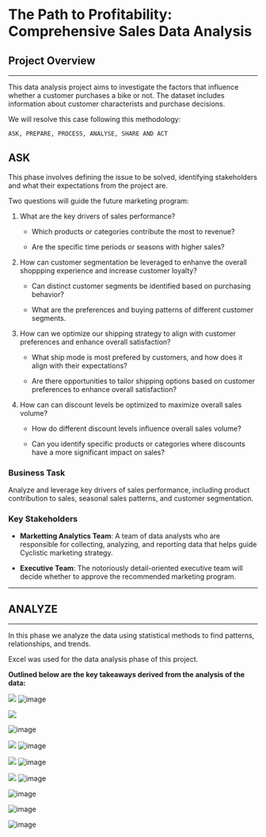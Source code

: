 # The Path to Profitability: Comprehensive Sales Data Analysis

## Project Overview
---
This data analysis project aims to investigate the factors that influence whether a customer purchases a bike or not. The dataset includes information about customer characterists and purchase decisions.

We will resolve this case following this methodology:

`ASK, PREPARE, PROCESS, ANALYSE, SHARE AND ACT`


## **ASK**

This phase involves defining the issue to be solved, identifying stakeholders and what their expectations from the project are.

Two questions will guide the future marketing program:

1. What are the key drivers of sales performance?
   
    - Which products or categories contribute the most to revenue?
  
    - Are the specific time periods or seasons with higher sales?
  
2. How can customer segmentation be leveraged to enhanve the overall shoppping experience and increase customer loyalty?

   - Can distinct customer segments be identified based on purchasing behavior?
     
   - What are the preferences and buying patterns of different customer segments.

3. How can we optimize our shipping strategy to align with customer preferences and enhance overall satisfaction?

   - What ship mode is most prefered by customers, and how does it align with their expectations?
  
   - Are there opportunities to tailor shipping options based on customer preferences to enhance overall satisfaction?
  
4. How can can discount levels be optimized to maximize overall sales volume?

   - How do different discount levels influence overall sales volume?
  
   - Can you identify specific products or categories where discounts have a more significant impact on sales?


### Business Task
Analyze and leverage key drivers of sales performance, including product contribution to sales, seasonal sales patterns, and customer segmentation.

### Key Stakeholders
- **Marketting Analytics Team**: A team of data analysts who are responsible for collecting, analyzing, and reporting data that helps guide Cyclistic marketing strategy.
  
- **Executive Team**: The notoriously detail-oriented executive team will decide whether to approve the recommended marketing program.
---


## **ANALYZE**
---
In this phase we analyze the data using statistical methods to find patterns, relationships, and trends.

Excel was used for the data analysis phase of this project.

**Outlined below are the key takeaways derived from the analysis of the data:**


![](Overall_Sales_Trend)
![image](https://github.com/ziraefrimpong1/Excel-Project-2/assets/154938134/60fbe522-1d02-4188-94ef-74ff74c231b5)


![](Top_10_Products_and_Cities)

![image](https://github.com/ziraefrimpong1/Excel-Project-2/assets/154938134/7108570b-c078-425c-98e0-6b9deba44df3)

![](Sales_Contribution_by_Category_and_Segment)
![image](https://github.com/ziraefrimpong1/Excel-Project-2/assets/154938134/6fccdfc9-4cfe-473e-bca6-e48ec3223b13)

![](Preference_from_Top5_Sub-Category)
![image](https://github.com/ziraefrimpong1/Excel-Project-2/assets/154938134/7cae844d-85d6-4bf3-82b4-2bae04c03b90)


![](Dashboard_1)
![image](https://github.com/ziraefrimpong1/Excel-Project-2/assets/154938134/fa3ce17e-cfdb-4ec8-8d62-cd0867031784)





[](Sales_Performance_by_Quarter)
![image](https://github.com/ziraefrimpong1/Excel-Project-2/assets/154938134/15eff02d-2364-4e1d-8b60-0818736a8f96)

[](Sales_Trend_by_Month)
![image](https://github.com/ziraefrimpong1/Excel-Project-2/assets/154938134/346c8342-063d-48cd-89aa-44c6f15abafe)

[](Impact_of_Discount_on_Specific_Products)
![image](https://github.com/ziraefrimpong1/Excel-Project-2/assets/154938134/20a627ea-271e-4aed-9a13-f77eeecf8423)






